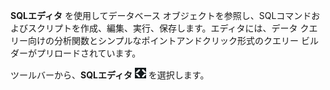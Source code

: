 **SQLエディタ** を使用してデータベース オブジェクトを参照し、SQLコマンドおよびスクリプトを作成、編集、実行、保存します。エディタには、データ クエリー向けの分析関数とシンプルなポイントアンドクリック形式のクエリー ビルダーがプリロードされています。

ツールバーから、**SQLエディタ** ![SQLエディタ アイコン](Images/swv1689722766775.png) を選択します。

